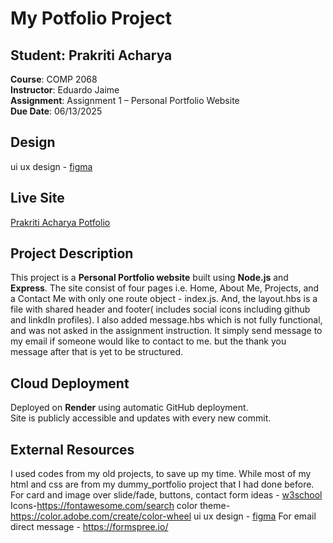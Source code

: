 # My Potfolio Project

## Student: Prakriti Acharya  
**Course**: COMP 2068  
**Instructor**: Eduardo Jaime  
**Assignment**: Assignment 1 – Personal Portfolio Website  
**Due Date**: 06/13/2025

## Design
ui ux design - [figma](https://www.figma.com/design/GGJ8GpUJpxR28rliCaJLtW/Potfolio?t=WHyraPLwcbWySkCZ-1) 

## Live Site  
[Prakriti Acharya Potfolio](https://comp2068jsframeworks-0abb.onrender.com)

## Project Description
This project is a **Personal Portfolio website** built using **Node.js** and **Express**. The site consist of four pages i.e. Home, About Me, Projects, and a Contact Me with only one route object - index.js. And, the layout.hbs is a file with shared header and footer( includes social icons including github and linkdIn profiles). I also added message.hbs which is not fully functional, and was not asked in the assignment instruction. It simply send message to my email if someone would like to contact to me. but the thank you message after that is yet to be structured.

##  Cloud Deployment
Deployed on **Render** using automatic GitHub deployment.  
Site is publicly accessible and updates with every new commit.

## External Resources
I used codes from my old projects, to save up my time. While most of my html and css are from my dummy_portfolio project that I had done before.
For card and image over slide/fade, buttons, contact form ideas - [w3school](https://www.w3schools.com/howto/default.asp)
Icons-https://fontawesome.com/search
color theme-https://color.adobe.com/create/color-wheel
ui ux design - [figma](https://www.figma.com/design/GGJ8GpUJpxR28rliCaJLtW/Potfolio?t=WHyraPLwcbWySkCZ-1)
For email direct message - https://formspree.io/



